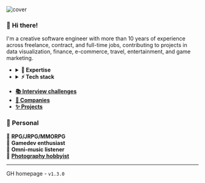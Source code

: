 ![cover](https://github.com/reanimatedmanx/reanimatedmanx/assets/32410574/084a18b8-4a47-4492-b1df-5c9739cb3803)

<!-- Our name is `⨉`, `Alex`, `Alexei`, `Alexander` and other `?` number of identities dear to my heart. I refer to myself as us, but you shouldn't be bothered with any of my brain's shenanigans; the usage of he/him which is closer to my appearance is **absolutely appropriate**.
-->

### 👋 **Hi there!**

 I'm a creative software engineer with more than 10 years of experience across freelance, contract, and full-time jobs, contributing to projects in data visualization, finance, e-commerce, travel, entertainment, and game marketing.

- <details>
    <summary><strong>🚬 Expertise</strong></summary>

    My core expertise is **full-stack web development**; building **cross-platform** apps from a single codebase using embedded webviews in the **JS/TS/Node ecosystem**. I always bring a **product-focused mindset** and passion for **quality** to every project; molding into each environment I was placed - formless, shapeless [like water](https://www.youtube.com/watch?v=cJMwBwFj5nQ).

    But I can do *much* more than that...
  </details>
- <details>
    <summary><strong>⚡ Tech stack</strong></summary>

    A collection of technologies I've worked with across various projects, from enterprise applications to personal experiments.  

    | Category         | Technologies |
    |------------------|-------------|
    | **Languages**    | ![JavaScript](https://img.shields.io/badge/JavaScript-F7DF1E?style=for-the-badge&logo=javascript&logoColor=black) ![TypeScript](https://img.shields.io/badge/TypeScript-3178C6?style=for-the-badge&logo=typescript&logoColor=white) ![PHP](https://img.shields.io/badge/PHP-357?style=for-the-badge&logo=PHP&logoColor=white)  ![Java](https://img.shields.io/badge/Java-ED8B00?style=for-the-badge&logo=openjdk&logoColor=white) ![Kotlin](https://img.shields.io/badge/Kotlin-7F52FF?style=for-the-badge&logo=kotlin&logoColor=white) ![C#](https://img.shields.io/badge/C%23-239120?style=for-the-badge&logo=csharp&logoColor=white) ![Go](https://img.shields.io/badge/Go-00ADD8?style=for-the-badge&logo=go&logoColor=white) ![Rust](https://img.shields.io/badge/Rust-000000?style=for-the-badge&logo=rust&logoColor=white) ![C++](https://img.shields.io/badge/C++-000000?style=for-the-badge&logo=C++&logoColor=white) ![C](https://img.shields.io/badge/C-000000?style=for-the-badge&logo=C++&logoColor=white) |
    | **Runtimes**     | ![Node.js](https://img.shields.io/badge/Node.js-339933?style=for-the-badge&logo=nodedotjs&logoColor=white) ![Deno](https://img.shields.io/badge/Deno-000000?style=for-the-badge&logo=deno&logoColor=white) ![Bun](https://img.shields.io/badge/Bun-000000?style=for-the-badge&logo=bun&logoColor=white) ![JVM](https://img.shields.io/badge/JVM-5382A1?style=for-the-badge&logo=java&logoColor=white) ![GraalVM](https://img.shields.io/badge/GraalVM-000000?style=for-the-badge&logo=graalvm&logoColor=white) ![.NET](https://img.shields.io/badge/.NET-512BD4?style=for-the-badge&logo=dotnet&logoColor=white) |
    | **Libraries**    | ![React](https://img.shields.io/badge/React-61DAFB?style=for-the-badge&logo=react&logoColor=black) ![Tailwind CSS](https://img.shields.io/badge/Tailwind_CSS-38B2AC?style=for-the-badge&logo=tailwind-css&logoColor=white) ![Redux](https://img.shields.io/badge/Redux-764ABC?style=for-the-badge&logo=redux&logoColor=white) ![Zustand](https://img.shields.io/badge/Zustand-764ABC?style=for-the-badge&logo=zustand&logoColor=white) ![MobX](https://img.shields.io/badge/MobX-FF9955?style=for-the-badge&logo=mobx&logoColor=white) ![RxJS](https://img.shields.io/badge/RxJS-EA005A?style=for-the-badge&logo=reactivex&logoColor=white) ![Apollo GraphQL](https://img.shields.io/badge/Apollo_GraphQL-311C87?style=for-the-badge&logo=apollo-graphql&logoColor=white) ![Lombok](https://img.shields.io/badge/Lombok-DC382D?style=for-the-badge&logo=lombok&logoColor=white) ![Ramda](https://img.shields.io/badge/Ramda-000000?style=for-the-badge&logo=ramda&logoColor=white) ![Lodash](https://img.shields.io/badge/Lodash-3492FF?style=for-the-badge&logo=lodash&logoColor=white) ![Vite](https://img.shields.io/badge/Vite-646CFF?style=for-the-badge&logo=vite&logoColor=white) ![Vitest](https://img.shields.io/badge/Vitest-6E9F18?style=for-the-badge&logo=vitest&logoColor=white) ![Jest](https://img.shields.io/badge/Jest-C21325?style=for-the-badge&logo=jest&logoColor=white) |
    | **Frameworks**   | ![Next.js](https://img.shields.io/badge/Next.js-000000?style=for-the-badge&logo=nextdotjs&logoColor=white) ![Vue.js](https://img.shields.io/badge/Vue.js-4FC08D?style=for-the-badge&logo=vue.js&logoColor=white) ![Angular](https://img.shields.io/badge/Angular-DD0031?style=for-the-badge&logo=angular&logoColor=white) ![NestJS](https://img.shields.io/badge/NestJS-E0234E?style=for-the-badge&logo=nestjs&logoColor=white) ![Laravel](https://img.shields.io/badge/Laravel-444?style=for-the-badge&logo=Laravel&logoColor=white) ![Spring](https://img.shields.io/badge/Spring-47A248?style=for-the-badge&logo=spring&logoColor=white)   ![Quarkus](https://img.shields.io/badge/Quarkus-4695EB?style=for-the-badge&logo=quarkus&logoColor=white)  |
    | **Databases & ORMs** | ![PostgreSQL](https://img.shields.io/badge/PostgreSQL-4169E1?style=for-the-badge&logo=postgresql&logoColor=white) ![MariaDB](https://img.shields.io/badge/MariaDB-4479A1?style=for-the-badge&logo=mariadb&logoColor=white) ![MySQL](https://img.shields.io/badge/MySQL-4479A1?style=for-the-badge&logo=mysql&logoColor=white) ![MongoDB](https://img.shields.io/badge/MongoDB-47A248?style=for-the-badge&logo=mongodb&logoColor=white)![Prisma](https://img.shields.io/badge/Prisma-2D3748?style=for-the-badge&logo=prisma&logoColor=white) ![TypeORM](https://img.shields.io/badge/TypeORM-262627?style=for-the-badge&logo=typeorm&logoColor=white) ![MikroORM](https://img.shields.io/badge/MikroORM-000000?style=for-the-badge&logo=mikroorm&logoColor=white)  |
    | **Infrastructure** | ![Docker](https://img.shields.io/badge/Docker-2496ED?style=for-the-badge&logo=docker&logoColor=white) ![Kubernetes](https://img.shields.io/badge/Kubernetes-326CE5?style=for-the-badge&logo=kubernetes&logoColor=white) ![Traefik](https://img.shields.io/badge/Traefik-24A9E0?style=for-the-badge&logo=Traefik&logoColor=white) ![NGINX](https://img.shields.io/badge/NGINX-009639?style=for-the-badge&logo=nginx&logoColor=white)  ![Terraform](https://img.shields.io/badge/Terraform-7B42BC?style=for-the-badge&logo=terraform&logoColor=white) ![AWS](https://img.shields.io/badge/AWS-232F3E?style=for-the-badge&logo=amazonaws&logoColor=white) ![Hetzner](https://img.shields.io/badge/Hetzner-D50C2D?style=for-the-badge&logo=hetzner&logoColor=white)   |
    | **Tools & Others** | ![Nix](https://img.shields.io/badge/Nix-5277C3?style=for-the-badge&logo=nixos&logoColor=white) ![SDKMAN](https://img.shields.io/badge/SDKMAN-000000?style=for-the-badge&logo=sdkman&logoColor=white) ![Git](https://img.shields.io/badge/Git-F05032?style=for-the-badge&logo=git&logoColor=white) ![GitHub](https://img.shields.io/badge/GitHub-181717?style=for-the-badge&logo=github&logoColor=white) ![GitLab](https://img.shields.io/badge/GitLab-FCA121?style=for-the-badge&logo=gitlab&logoColor=white) ![Gitea](https://img.shields.io/badge/Gitea-609926?style=for-the-badge&logo=gitea&logoColor=white) ![VS Code](https://img.shields.io/badge/VS_Code-007ACC?style=for-the-badge&logo=visualstudiocode&logoColor=white) ![Figma](https://img.shields.io/badge/Figma-F24E1E?style=for-the-badge&logo=figma&logoColor=white)  |

</details>

- **[📚 Interview challenges](https://github.com/reanimatedmanx/interviews)**
- **[🏢 Companies](/professional/common/companies/README.md)**
- **[✨ Projects](#)**

<!--
## 👋 About

A few key points about my experience & passion.

### Professional

📑 [Companies](/professional/common/companies/README.md)  
👓 [Stack](/professional/common/stack/README.md)
💯 I recently re-discovered my love towards **open source** 💖 and my own personal projects and made a commitment to devote the free time of my life to it for the rest of what is left for me.
### 📊 Stats

![GitHub Stats](https://github-readme-stats.vercel.app/api?username=reanimatedmanx&show_icons=true&theme=radical&hide_border=true)
![Top Languages](https://github-readme-stats.vercel.app/api/top-langs/?username=reanimatedmanx&layout=compact&theme=radical&hide_border=true)

-->

### 🖤 Personal

💌 **RPG/JRPG/MMORPG**  
👾 **Gamedev enthusiast**  
💽 **Omni-music listener**  
📸 **[Photography hobbyist](https://www.pexels.com/@reanimatedmanx/)**

---

GH homepage - `v1.3.0`
